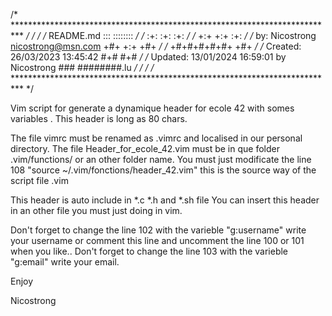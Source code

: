 /* ************************************************************************** */
/*                                                                            */
/*      README.md                                        :::      ::::::::    */
/*                                                     :+:      :+:    :+:    */
/*                                                   +:+ +:+         :+:      */
/*      by: Nicostrong <nicostrong@msn.com>        +#+  +:+       +#+         */
/*                                               +#+#+#+#+#+   +#+            */
/*      Created: 26/03/2023 13:45:42                   #+#   #+#              */
/*   Updated: 13/01/2024 16:59:01 by Nicostrong       ###   ########.lu       */
/*                                                                            */
/* ************************************************************************** */

Vim script for generate a dynamique header for ecole 42 with somes variables .
This header is long as 80 chars.

The file vimrc must be renamed as .vimrc and localised in our personal directory.
The file Header_for_ecole_42.vim must be in que folder .vim/functions/ or an other folder name.
You must just modificate the line 108 "source ~/.vim/fonctions/header_42.vim" this is the source way of the script file .vim

This header is auto include in *.c *.h and *.sh file
You can insert this header in an other file you must just doing <F1> in vim.

Don't forget to change the line 102 with the varieble "g:username" write your username or
comment this line and uncomment the line 100 or 101 when you like..
Don't forget to change the line 103 with the varieble "g:email" write your email.

Enjoy

Nicostrong
